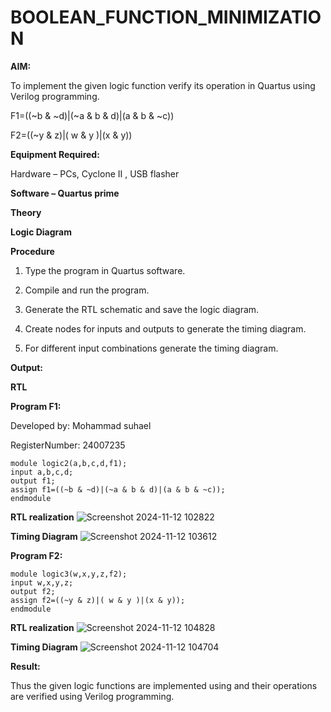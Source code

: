 # BOOLEAN_FUNCTION_MINIMIZATION

**AIM:**

To implement the given logic function verify its operation in Quartus using Verilog programming.

F1=((~b & ~d)|(~a & b & d)|(a & b & ~c))

F2=((~y & z)|( w & y )|(x & y))

**Equipment Required:**

Hardware – PCs, Cyclone II , USB flasher

**Software – Quartus prime**

**Theory**

**Logic Diagram**

**Procedure**

1.	Type the program in Quartus software.

2.	Compile and run the program.

3.	Generate the RTL schematic and save the logic diagram.

4.	Create nodes for inputs and outputs to generate the timing diagram.

5.	For different input combinations generate the timing diagram.


  
**Output:**

**RTL**



**Program F1:**

Developed by: Mohammad suhael




RegisterNumber: 24007235




```
module logic2(a,b,c,d,f1);
input a,b,c,d;
output f1;
assign f1=((~b & ~d)|(~a & b & d)|(a & b & ~c));
endmodule
```



**RTL realization**
![Screenshot 2024-11-12 102822](https://github.com/user-attachments/assets/14cc4217-9a75-4153-9059-768b9c94316b)


**Timing Diagram**
![Screenshot 2024-11-12 103612](https://github.com/user-attachments/assets/75a0c9e1-f85a-4985-9058-2165381dbde7)


**Program F2:**

```
module logic3(w,x,y,z,f2);
input w,x,y,z;
output f2;
assign f2=((~y & z)|( w & y )|(x & y));
endmodule
```

**RTL realization**
![Screenshot 2024-11-12 104828](https://github.com/user-attachments/assets/858ed8a6-c9e8-4e13-995e-e7109f5cc1a8)






**Timing Diagram**
![Screenshot 2024-11-12 104704](https://github.com/user-attachments/assets/64b6b60e-7a32-41ef-ace6-d47bb88428d4)





**Result:**

Thus the given logic functions are implemented using and their operations are verified using Verilog programming.

